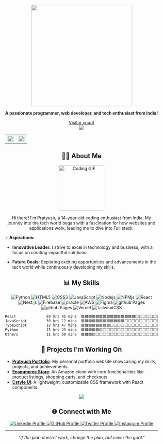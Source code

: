 
<p align="center">
  <img src="https://media.giphy.com/media/QTfX9Ejfra3ZmNxh6B/giphy.gif" width="333">
</p>

<p align="center">
  <b>A passionate programmer, web developer, and tech enthusiast from India!</b>
</p>

<p align="center">
  <a href="https://github.com/sahil-9356">
    <p align="center"> 
  Visitor count<br>
  <img src="https://profile-counter.glitch.me/pratyush0898/count.svg" />
</p>
  </a>
  </a>
</p>

<div align="center">

<table>
<tr>
<td>
<picture>
    <source media="(prefers-color-scheme: dark)" srcset="https://github-readme-stats.vercel.app/api/top-langs/?username=pratyush0898&layout=compact&theme=dark&show_icons=true">
    <img align="center" width="100%" src="https://github-readme-stats.vercel.app/api/top-langs/?username=pratyush0898&layout=compact&theme=dark&show_icons=true"/>
</picture>
</td>
<td>
<picture>
    <source media="(prefers-color-scheme: dark)" srcset="https://github-readme-stats-ouuan.vercel.app/api?username=pratyush0898&theme=dark&show_icons=true">
    <img align="center" width="100%" src="https://github-readme-stats-ouuan.vercel.app/api?username=ouuan&show_icons=true"/>
</picture>
</td>
</tr>
</table>

</div>
 
<h2 align="center">👨‍💻 About Me</h2>

<div align="center">
  <img src="https://media.giphy.com/media/3o7btPCcdNniyf0ArS/giphy.gif" width="150" alt="Coding GIF">
</div>

<p align="center">
  Hi there! I'm Pratyush, a 14-year-old coding enthusiast from India. My journey into the tech world began with a fascination for how websites and applications work, leading me to dive into Full stack.
</p>

<p align="center">

  💡 **Aspirations:** <br>

  - **Innovative Leader:** I strive to excel in technology and business, with a focus on creating impactful solutions. <br>

  - **Future Goals:** Exploring exciting opportunities and advancements in the tech world while continuously developing my skills.

</p>


<h2 align="center">📊 My Skills</h2>

<p align="center">

  <img src="https://img.shields.io/badge/python-3670A0?style=for-the-badge&logo=python&logoColor=ffdd54" alt="Python" />

  <img src="https://img.shields.io/badge/html5-%23E34F26.svg?style=for-the-badge&logo=html5&logoColor=white" alt="HTML5" />

  <img src="https://img.shields.io/badge/css3-%231572B6.svg?style=for-the-badge&logo=css3&logoColor=white" alt="CSS3" />

  <img src="https://img.shields.io/badge/javascript-%23323330.svg?style=for-the-badge&logo=javascript&logoColor=%23F7DF1E" alt="JavaScript" />

  <img src="https://img.shields.io/badge/Node%20js-339933?style=for-the-badge&logo=nodedotjs&logoColor=white" alt="Nodejs" />

  <img src="https://img.shields.io/badge/npm-CB3837?style=for-the-badge&logo=npm&logoColor=white" alt="NPMjs" />

  <img src="https://img.shields.io/badge/react-%2320232a.svg?style=for-the-badge&logo=react&logoColor=%2361DAFB" alt="React" />


  <img src="https://img.shields.io/badge/Next-black?style=for-the-badge&logo=next.js&logoColor=white" alt="Next.js" />

  <img src="https://img.shields.io/badge/firebase-ffca28?style=for-the-badge&logo=firebase&logoColor=blac" alt="Firebase" />

  <img src="https://img.shields.io/badge/Oracle-F80000?style=for-the-badge&logo=oracle&logoColor=black" alt="oracle" />

  <img src="https://img.shields.io/badge/Amazon_AWS-FF9900?style=for-the-badge&logo=amazonaws&logoColor=white" alt="AWS" />

  <img src="https://img.shields.io/badge/Figma-F24E1E?style=for-the-badge&logo=figma&logoColor=white" alt="Figma" />

  <img src="https://img.shields.io/badge/GitHub%20Pages-222222?style=for-the-badge&logo=GitHub%20Pages&logoColor=white" alt="github Pages" />

  <img src="https://img.shields.io/badge/Netlify-00C7B7?style=for-the-badge&logo=netlify&logoColor=white" alt="github Pages" />

  <img src="https://img.shields.io/badge/Vercel-000000?style=for-the-badge&logo=vercel&logoColor=white" alt="Vercel" />

  <img src="https://img.shields.io/badge/tailwindcss-%2338B2AC.svg?style=for-the-badge&logo=tailwind-css&logoColor=white" alt="TailwindCSS" />

</p>

<p align="center">

```txt
React              80 hrs 45 mins  🟩🟩🟩🟩🟩🟩🟩🟩🟩🟩🟩🟩🟩🟩🟩⬜⬜⬜⬜⬜⬜⬜⬜⬜⬜   45.80 %
JavaScript         30 hrs 12 mins  🟩🟩🟩🟩🟩🟩🟩🟩🟩🟩🟩🟩⬜⬜⬜⬜⬜⬜⬜⬜⬜⬜⬜⬜⬜   17.10 %
TypeScript         18 hrs 47 mins  🟩🟩🟩🟩🟩🟩🟩🟩⬜⬜⬜⬜⬜⬜⬜⬜⬜⬜⬜⬜⬜⬜⬜⬜⬜   10.65 %
Python             15 hrs 23 mins  🟩🟩🟩🟩🟩🟨⬜⬜⬜⬜⬜⬜⬜⬜⬜⬜⬜⬜⬜⬜⬜⬜⬜⬜⬜   08.73 %
Others             11 hrs 50 mins  🟩🟩🟩🟨⬜⬜⬜⬜⬜⬜⬜⬜⬜⬜⬜⬜⬜⬜⬜⬜⬜⬜⬜⬜⬜   06.72 %
```
</p>


<h2 align="center">🔭 Projects I'm Working On</h2>

- **[Pratyush Portfolio](https://github.com/pratyush0898/pratyush-portfolio)**: My personal portfolio website showcasing my skills, projects, and achievements.
- **[Ecommerce Store](https://github.com/pratyush0898/Ecommerce-store)**: An Amazon clone with core functionalities like product listings, shopping carts, and checkouts.
- **[Cstyle UI](https://github.com/pratyush0898/cstyle-ui)**: A lightweight, customizable CSS framework with React components.

<p align="center">
   <picture align="center">
    <source media="(prefers-color-scheme: dark)" srcset="https://github.com/user-attachments/assets/db0adfc6-53b5-4e56-b5b8-fd3984315e63">
    <img align="center" src="https://github.com/user-attachments/assets/db0adfc6-53b5-4e56-b5b8-fd3984315e63"/>
   </picture>
<p/>


<h2 align="center">🌐 Connect with Me</h2>

<p align="center">
  <a href="https://www.linkedin.com/in/pratyush-kumar-751a1229b">
    <img src="https://img.shields.io/badge/LinkedIn-0077B5?style=for-the-badge&logo=linkedin&logoColor=white" alt="Linkedin Profile" />
  </a>
  <a href="https://github.com/pratyush0898">
    <img src="https://img.shields.io/badge/GitHub-100000?style=for-the-badge&logo=github&logoColor=white" alt="GitHub Profile" />
  </a>
  <a href="https://x.com/nvmPratyush">
    <img src="https://img.shields.io/badge/X-000000?style=for-the-badge&logo=x&logoColor=white" alt="Twitter Profile" />
  </a>
  <a href="https://www.instagram.com/nvm_partyush/">
    <img src="https://img.shields.io/badge/Instagram-E4405F?style=for-the-badge&logo=instagram&logoColor=white" alt="Instagram Profile" />
  </a>
</p>

---

<p align="center">
  <i>"If the plan doesn't work, change the plan, but never the goal."</i>
</p>
